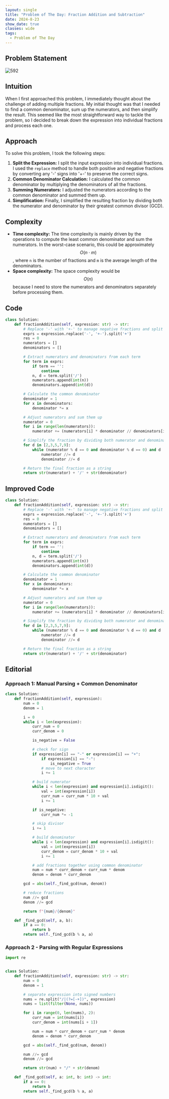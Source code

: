 ```yaml
---
layout: single
title: "Problem of The Day: Fraction Addition and Subtraction"
date: 2024-8-23
show_date: true
classes: wide
tags:
  - Problem of The Day
---
```


## Problem Statement

![592](/assets/images/2024-08-23_15-15-19-problem-592.png)

## Intuition

When I first approached this problem, I immediately thought about the challenge of adding multiple fractions. My initial thought was that I needed to find a common denominator, sum up the numerators, and then simplify the result. This seemed like the most straightforward way to tackle the problem, so I decided to break down the expression into individual fractions and process each one.

## Approach

To solve this problem, I took the following steps:

1. **Split the Expression:** I split the input expression into individual fractions. I used the `replace` method to handle both positive and negative fractions by converting any '-' signs into '+-' to preserve the correct signs.
2. **Common Denominator Calculation:** I calculated the common denominator by multiplying the denominators of all the fractions.
3. **Summing Numerators:** I adjusted the numerators according to the common denominator and summed them up.
4. **Simplification:** Finally, I simplified the resulting fraction by dividing both the numerator and denominator by their greatest common divisor (GCD).

## Complexity

- **Time complexity:** The time complexity is mainly driven by the operations to compute the least common denominator and sum the numerators. In the worst-case scenario, this could be approximately $$O(n \cdot m)$$, where `n` is the number of fractions and `m` is the average length of the denominators.
- **Space complexity:** The space complexity would be $$O(n)$$ because I need to store the numerators and denominators separately before processing them.

## Code

```python
class Solution:
    def fractionAddition(self, expression: str) -> str:
        # Replace '-' with '+-' to manage negative fractions and split the expression
        exprs = expression.replace('-', '+-').split('+')
        res = 0
        numerators = []
        denominators = []

        # Extract numerators and denominators from each term
        for term in exprs:
            if term == '':
                continue
            n, d = term.split('/')
            numerators.append(int(n))
            denominators.append(int(d))

        # Calculate the common denominator
        denominator = 1
        for x in denominators:
            denominator *= x

        # Adjust numerators and sum them up
        numerator = 0
        for i in range(len(numerators)):
            numerator += (numerators[i] * denominator // denominators[i])

        # Simplify the fraction by dividing both numerator and denominator by their GCD
        for d in [2,3,5,7,9]:
            while (numerator % d == 0 and denominator % d == 0) and d != 1:
                numerator //= d
                denominator //= d

        # Return the final fraction as a string
        return str(numerator) + '/' + str(denominator)
```

## Improved Code

```python
class Solution:
    def fractionAddition(self, expression: str) -> str:
        # Replace '-' with '+-' to manage negative fractions and split the expression
        exprs = expression.replace('-', '+-').split('+')
        res = 0
        numerators = []
        denominators = []

        # Extract numerators and denominators from each term
        for term in exprs:
            if term == '':
                continue
            n, d = term.split('/')
            numerators.append(int(n))
            denominators.append(int(d))

        # Calculate the common denominator
        denominator = 1
        for x in denominators:
            denominator *= x

        # Adjust numerators and sum them up
        numerator = 0
        for i in range(len(numerators)):
            numerator += (numerators[i] * denominator // denominators[i])

        # Simplify the fraction by dividing both numerator and denominator by their GCD
        for d in [2,3,5,7,9]:
            while (numerator % d == 0 and denominator % d == 0) and d != 1:
                numerator //= d
                denominator //= d

        # Return the final fraction as a string
        return str(numerator) + '/' + str(denominator)
```

## Editorial

### Approach 1: Manual Parsing + Common Denominator

```python
class Solution:
    def fractionAddition(self, expression):
        num = 0
        denom = 1

        i = 0
        while i < len(expression):
            curr_num = 0
            curr_denom = 0

            is_negative = False

            # check for sign
            if expression[i] == "-" or expression[i] == "+":
                if expression[i] == "-":
                    is_negative = True
                # move to next character
                i += 1

            # build numerator
            while i < len(expression) and expression[i].isdigit():
                val = int(expression[i])
                curr_num = curr_num * 10 + val
                i += 1

            if is_negative:
                curr_num *= -1

            # skip divisor
            i += 1

            # build denominator
            while i < len(expression) and expression[i].isdigit():
                val = int(expression[i])
                curr_denom = curr_denom * 10 + val
                i += 1

            # add fractions together using common denominator
            num = num * curr_denom + curr_num * denom
            denom = denom * curr_denom

        gcd = abs(self._find_gcd(num, denom))

        # reduce fractions
        num //= gcd
        denom //= gcd

        return f"{num}/{denom}"

    def _find_gcd(self, a, b):
        if a == 0:
            return b
        return self._find_gcd(b % a, a)
```

### Approach 2 - Parsing with Regular Expressions

```python
import re


class Solution:
    def fractionAddition(self, expression: str) -> str:
        num = 0
        denom = 1

        # separate expression into signed numbers
        nums = re.split("/|(?=[-+])", expression)
        nums = list(filter(None, nums))

        for i in range(0, len(nums), 2):
            curr_num = int(nums[i])
            curr_denom = int(nums[i + 1])

            num = num * curr_denom + curr_num * denom
            denom = denom * curr_denom

        gcd = abs(self._find_gcd(num, denom))

        num //= gcd
        denom //= gcd

        return str(num) + "/" + str(denom)

    def _find_gcd(self, a: int, b: int) -> int:
        if a == 0:
            return b
        return self._find_gcd(b % a, a)
```
